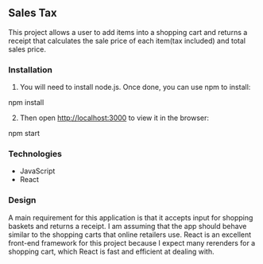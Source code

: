 
## Sales Tax

This project allows a user to add items into a shopping cart and returns a receipt that calculates the sale price of each item(tax included) and total sales price.

### Installation

1. You will need to install node.js. Once done, you can use npm to install:

npm install

2. Then open [http://localhost:3000](http://localhost:3000) to view it in the browser:

npm start

### Technologies

* JavaScript
* React

### Design 

A main requirement for this application is that it accepts input for shopping baskets and returns a receipt. I am assuming that the app should behave similar to the shopping carts that online retailers use. React is an excellent front-end framework for this project because I expect many rerenders for a shopping cart, which React is fast and efficient at dealing with.


